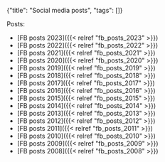 {"title": "Social media posts", "tags": []}

Posts:
* [FB posts 2023]({{< relref "fb_posts_2023" >}})
* [FB posts 2022]({{< relref "fb_posts_2022" >}})
* [FB posts 2021]({{< relref "fb_posts_2021" >}})
* [FB posts 2020]({{< relref "fb_posts_2020" >}})
* [FB posts 2019]({{< relref "fb_posts_2019" >}})
* [FB posts 2018]({{< relref "fb_posts_2018" >}})
* [FB posts 2017]({{< relref "fb_posts_2017" >}})
* [FB posts 2016]({{< relref "fb_posts_2016" >}})
* [FB posts 2015]({{< relref "fb_posts_2015" >}})
* [FB posts 2014]({{< relref "fb_posts_2014" >}})
* [FB posts 2013]({{< relref "fb_posts_2013" >}})
* [FB posts 2012]({{< relref "fb_posts_2012" >}})
* [FB posts 2011]({{< relref "fb_posts_2011" >}})
* [FB posts 2010]({{< relref "fb_posts_2010" >}})
* [FB posts 2009]({{< relref "fb_posts_2009" >}})
* [FB posts 2008]({{< relref "fb_posts_2008" >}})
